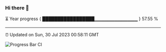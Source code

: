 ### Hi there 👋

⏳ Year progress { █████████████████▁▁▁▁▁▁▁▁▁▁▁▁▁ } 57.55 %

---

⏰ Updated on Sun, 30 Jul 2023 00:58:11 GMT

![Progress Bar CI](https://github.com/liununu/liununu/workflows/Progress%20Bar%20CI/badge.svg)
